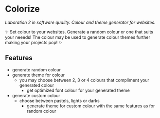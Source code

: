 # Colorize
_Laboration 2 in software quality. Colour and theme generator for websites._

✨ Set colour to your websites. Generate a random colour or one that suits your neeeds! The colour may be used to generate colour themes further making your projects pop! ✨

## Features
- generate random colour
- generate theme for colour
  - you may choose between 2, 3 or 4 colours that compliment your generated colour
    - get optimized font colour for your generated theme
- generate custom colour
  - choose between  pastels, lights or darks
    - generate theme for custom colour with the same features as for random colour
